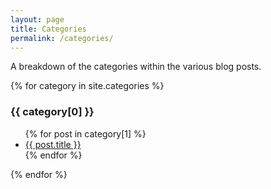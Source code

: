 ```yaml
---
layout: page
title: Categories
permalink: /categories/
---
```


A breakdown of the categories within the various blog posts.

{% for category in site.categories %}
  <H3>{{ category[0] }}</H3>
  <UL>
    {% for post in category[1] %}
      <LI><A HREF="{{ post.url }}">{{ post.title }}</A></LI>
    {% endfor %}
  </UL>
{% endfor %}
